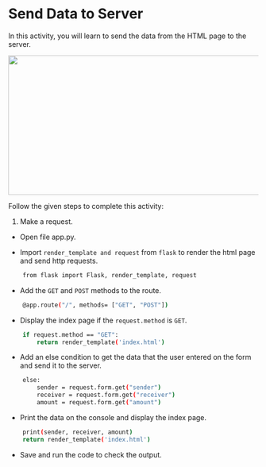 Send Data to Server
===================

In this activity, you will learn to send the data from the HTML page to the server.


<img src= "https://s3.amazonaws.com/media-p.slid.es/uploads/1525749/images/10625648/SA2.gif" width = "521" height = "281">


Follow the given steps to complete this activity:
1. Make a request.


* Open file app.py.


* Import `render_template and request` from `flask` to render the html page and send http requests.

```sh    
    from flask import Flask, render_template, request
```
    
* Add the `GET` and `POST` methods to the route.

```sh
    @app.route("/", methods= ["GET", "POST"])
```
    

* Display the index page if the `request.method` is `GET`.
 
```sh
    if request.method == "GET":
        return render_template('index.html')

```
    


* Add an else condition to get the data that the user entered on the form and send it to the server.

```sh
    else:
        sender = request.form.get("sender")
        receiver = request.form.get("receiver")
        amount = request.form.get("amount")
```
    


* Print the data on the console and display the index page.

```sh
    print(sender, receiver, amount)
    return render_template('index.html')
```
    
* Save and run the code to check the output.